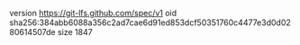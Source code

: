 version https://git-lfs.github.com/spec/v1
oid sha256:384abb6088a356c2ad7cae6d91ed853dcf50351760c4477e3d0d0280614507de
size 1847
